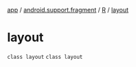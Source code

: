 [app](../../../index.md) / [android.support.fragment](../../index.md) / [R](../index.md) / [layout](./index.md)

# layout

`class layout`
`class layout`